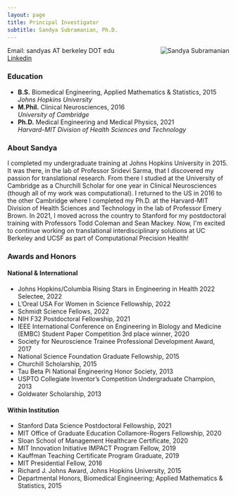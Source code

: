 ```yaml
---
layout: page
title: Principal Investigator
subtitle: Sandya Subramanian, Ph.D.
---
```


<img src="/assets/img/20220609_0469_SSubramanian_cropped.jpg"
style="float: right; margin-left: 2em;"
srcset="/assets/img/20220609_0469_SSubramanian_cropped.jpg 4124w, /assets/img/Ssubramanian_2000.jpg 2000w, /assets/img/Ssubramanian_1000.jpg 1000w, /assets/img/Ssubramanian_720.jpg 720w, /assets/img/SSubramanian_crop.jpg 500w, /assets/img/Ssubramanian_150.jpg 150w"
sizes="(min-width: 1110px) calc(25vw - 20px), ((min-width: 660px) and (max-width: 1100px)) calc(33vw - 20px), ((min-width: 300px) and (max-width: 650px)) calc(40vw - 20px), 150px"
alt="Sandya Subramanian">

Email: sandyas AT berkeley DOT edu\
[Linkedin](https://www.linkedin.com/in/sandya-subramanian/)

### Education
  - **B.S.** Biomedical Engineering, Applied Mathematics & Statistics, 2015\
    *Johns Hopkins University*
  - **M.Phil.** Clinical Neurosciences, 2016\
    *University of Cambridge*
  - **Ph.D.** Medical Engineering and Medical Physics, 2021\
    *Harvard-MIT Division of Health Sciences and Technology*

### About Sandya
I completed my undergraduate training at Johns Hopkins University in 2015. It was there, in the lab of Professor Sridevi Sarma, that I discovered my passion for translational research. From there I studied at the University of Cambridge as a Churchill Scholar for one year in Clinical Neurosciences (though all of my work was computational). I returned to the US in 2016 to the other Cambridge where I completed my Ph.D. at the Harvard-MIT Division of Health Sciences and Technology in the lab of Professor Emery Brown. In 2021, I moved across the country to Stanford for my postdoctoral training with Professors Todd Coleman and Sean Mackey. Now, I'm excited to continue working on translational interdisciplinary solutions at UC Berkeley and UCSF as part of Computational Precision Health!

### Awards and Honors

#### National & International 
- Johns Hopkins/Columbia Rising Stars in Engineering in Health 2022 Selectee, 2022
- L’Oreal USA For Women in Science Fellowship, 2022
- Schmidt Science Fellows, 2022
- NIH F32 Postdoctoral Fellowship, 2021
- IEEE International Conference on Engineering in Biology and Medicine (EMBC) Student Paper Competition 3rd place winner, 2020
- Society for Neuroscience Trainee Professional Development Award, 2017
- National Science Foundation Graduate Fellowship, 2015
- Churchill Scholarship, 2015
- Tau Beta Pi National Engineering Honor Society, 2013
- USPTO Collegiate Inventor’s Competition Undergraduate Champion, 2013
- Goldwater Scholarship, 2013

#### Within Institution
- Stanford Data Science Postdoctoral Fellowship, 2021
- MIT Office of Graduate Education Collamore-Rogers Fellowship, 2020
- Sloan School of Management Healthcare Certificate, 2020
- MIT Innovation Initiative IMPACT Program Fellow, 2019
- Kauffman Teaching Certificate Program Graduate, 2019
- MIT Presidential Fellow, 2016
- Richard J. Johns Award, Johns Hopkins University, 2015
- Departmental Honors, Biomedical Engineering; Applied Mathematics & Statistics, 2015


